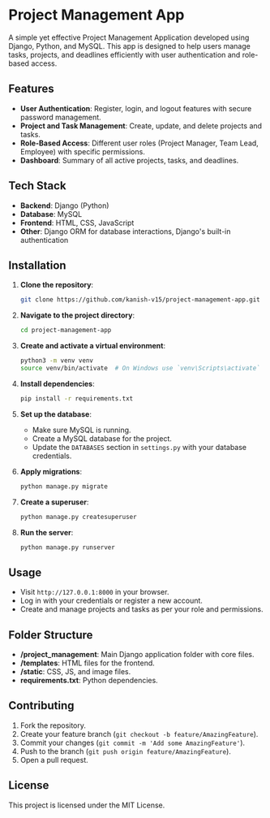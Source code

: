 # Project Management App

A simple yet effective Project Management Application developed using Django, Python, and MySQL. This app is designed to help users manage tasks, projects, and deadlines efficiently with user authentication and role-based access.

## Features

- **User Authentication**: Register, login, and logout features with secure password management.
- **Project and Task Management**: Create, update, and delete projects and tasks.
- **Role-Based Access**: Different user roles (Project Manager, Team Lead, Employee) with specific permissions.
- **Dashboard**: Summary of all active projects, tasks, and deadlines.

## Tech Stack

- **Backend**: Django (Python)
- **Database**: MySQL
- **Frontend**: HTML, CSS, JavaScript
- **Other**: Django ORM for database interactions, Django's built-in authentication

## Installation

1. **Clone the repository**:
    ```bash
    git clone https://github.com/kanish-v15/project-management-app.git
    ```
2. **Navigate to the project directory**:
    ```bash
    cd project-management-app
    ```
3. **Create and activate a virtual environment**:
    ```bash
    python3 -m venv venv
    source venv/bin/activate  # On Windows use `venv\Scripts\activate`
    ```
4. **Install dependencies**:
    ```bash
    pip install -r requirements.txt
    ```
5. **Set up the database**:
   - Make sure MySQL is running.
   - Create a MySQL database for the project.
   - Update the `DATABASES` section in `settings.py` with your database credentials.

6. **Apply migrations**:
    ```bash
    python manage.py migrate
    ```
7. **Create a superuser**:
    ```bash
    python manage.py createsuperuser
    ```
8. **Run the server**:
    ```bash
    python manage.py runserver
    ```

## Usage

- Visit `http://127.0.0.1:8000` in your browser.
- Log in with your credentials or register a new account.
- Create and manage projects and tasks as per your role and permissions.

## Folder Structure

- **/project_management**: Main Django application folder with core files.
- **/templates**: HTML files for the frontend.
- **/static**: CSS, JS, and image files.
- **requirements.txt**: Python dependencies.

## Contributing

1. Fork the repository.
2. Create your feature branch (`git checkout -b feature/AmazingFeature`).
3. Commit your changes (`git commit -m 'Add some AmazingFeature'`).
4. Push to the branch (`git push origin feature/AmazingFeature`).
5. Open a pull request.

## License

This project is licensed under the MIT License.

